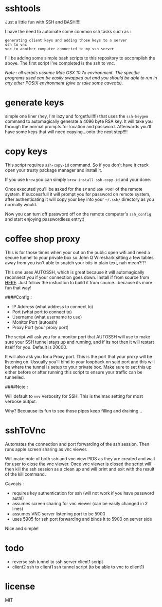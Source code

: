 sshtools
========

Just a little fun with SSH and BASH!!!!

I have the need to automate some common ssh tasks such as :


    generating client keys and adding those keys to a server
    ssh to vnc
    vnc to another computer connected to my ssh server

I'll be adding some simple bash scripts to this repository to accomplish the above. The first script I've completed is the ssh to vnc.

_Note : all scripts assume Mac OSX 10.7x environment. The specific programs used can be easily swapped out and you should be able to run in any other POSIX environment (give or take some caveats)._

generate keys
==============

simple one liner (hey, I'm lazy and forgetful!!!!) that uses the `ssh-keygen` command to automagically generate a 4096 byte RSA key. It will take you through the normal prompts for location and password. Afterwards you'll have some keys that will need copying...onto the next step!!!!

copy keys
==========

This script requires `ssh-copy-id` command. So if you don't have it crack open your trusty package manager and install it.

If you use `brew` you can simply `brew install ssh-copy-id` and your done.

Once executed you'll be asked for the `IP` and `SSH PORT` of the remote system. If successfull it will prompt you for password on remote system, after authenticating it will copy your key into your `~/.ssh/` directory as you normally would.

Now you can turn off password off on the remote computer's `ssh_config` and start enjoying passwordless entry:)

coffee shop proxy
=================

This is for those times when your out on the public open wifi and need a secure tunnel to your private box so John Q Wireshark
sitting a few tables away from you isn't able to snatch your bits in plain text, nah mean?!?!

This one uses AUTOSSH, which is great because it will automagically reconnect you if your connection goes down. Install if from
source from [HERE](http://www.harding.motd.ca/autossh/). Just follow the instuction to build it from source...because its more
fun that way!

####Config :
- IP Address (what address to connect to)
- Port (what port to connect to)
- Username (what username to use)
- Monitor Port (autossh)
- Proxy Port (your proxy port)


The script will ask you for a monitor port that AUTOSSH will use to make sure your SSH tunnel stays up and running, and if its not
then it will restart itself for you. Default is 20000.

It will also ask you for a Proxy port. This is the port that your proxy will be listening on. Ussually you'll bind to your loopback
on said port and this will be where the tunnel is setup to your private box. Make sure to set this up either before or after running
this script to ensure your traffic can be tunnelled.

####Note :

Will default to `vvv` Verbosity for SSH. This is the max setting for most verbose output.

Why? Becuause its fun to see those pipes keep filling and draining...


sshToVnc
========

Automates the connection and port forwarding of the ssh session. Then runs apple screen sharing as vnc viewer. 

Will make note of both ssh and vnc view PIDS as they are created and wait for user to close the vnc viewer. Once vnc viewer is closed the script will then kill the ssh session as a clean up and will print and exit with the result of the kill command.

Caveats :

- requires key authentication for ssh (will not work if you have password auth!)
- assumes screen sharing for vnc viewer (can be easily changed in 2 lines)
- assumes VNC server listening port to be 5900
- uses 5905 for ssh port forwarding and binds it to 5900 on server side

Nice and simple!

todo
====

- reverse ssh tunnel to ssh server client1 script
- client2 ssh to client1 ssh tunnel script (to be able to vnc to client1)

license
======

MIT
